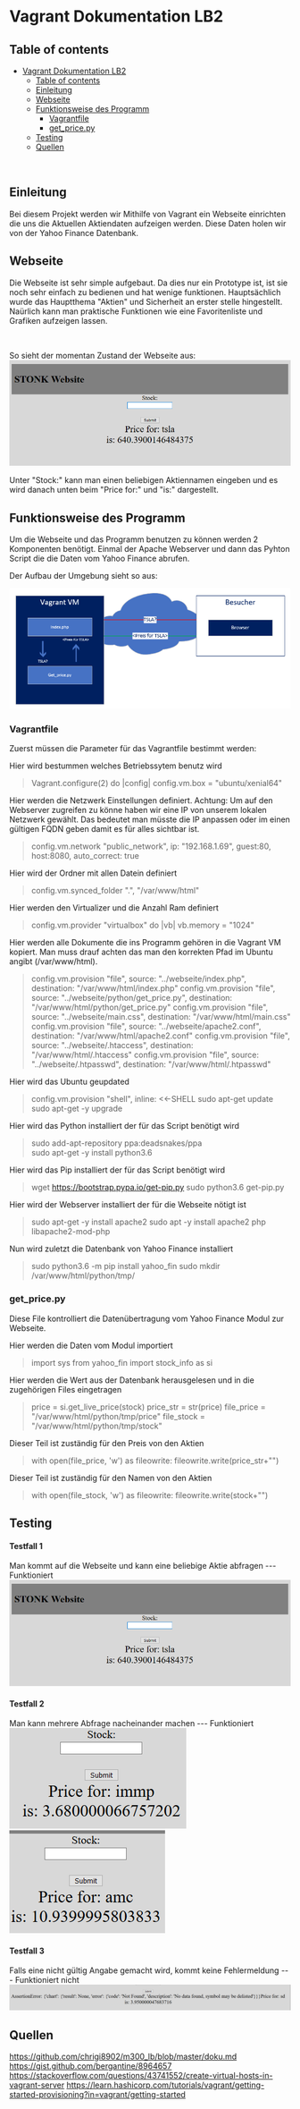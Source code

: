 # Vagrant Dokumentation LB2
## Table of contents
- [Vagrant Dokumentation LB2](#vagrant-dokumentation-lb2)
  - [Table of contents](#table-of-contents)
  - [Einleitung](#einleitung)
  - [Webseite](#webseite)
  - [Funktionsweise des Programm](#funktionsweise-des-programm)
    - [Vagrantfile](#vagrantfile)
    - [get_price.py](#get_pricepy)
  - [Testing](#testing)
  - [Quellen](#quellen)

</br>

## Einleitung

Bei diesem Projekt werden wir Mithilfe von Vagrant ein Webseite einrichten die uns die Aktuellen Aktiendaten aufzeigen werden. Diese Daten holen wir von der Yahoo Finance Datenbank.


## Webseite

Die Webseite ist sehr simple aufgebaut. Da dies nur ein Prototype ist, ist sie noch sehr einfach zu bedienen und hat wenige funktionen. Hauptsächlich wurde das Hauptthema "Aktien" und Sicherheit an erster stelle hingestellt. Naürlich kann man praktische Funktionen wie eine Favoritenliste und Grafiken aufzeigen lassen.

</br>

So sieht der momentan Zustand der Webseite aus:
<img src="./Bilder/webseite.png">

Unter "Stock:" kann man einen beliebigen Aktiennamen eingeben und es wird danach unten beim "Price for:" und "is:" dargestellt.

## Funktionsweise des Programm
Um die Webseite und das Programm benutzen zu können werden 2 Komponenten benötigt. Einmal der Apache Webserver und dann das Pyhton Script die die Daten vom Yahoo Finance abrufen. 

Der Aufbau der Umgebung sieht so aus:

<img src="./Bilder/Aufbau.png">

### Vagrantfile

Zuerst müssen die Parameter für das Vagrantfile bestimmt werden:

Hier wird bestummen welches Betriebssytem benutz wird
>Vagrant.configure(2) do |config|
>  config.vm.box = "ubuntu/xenial64"

Hier werden die Netzwerk Einstellungen definiert. Achtung: Um auf den Webserver zugreifen zu könne haben wir eine IP von unserem lokalen Netzwerk gewählt. Das bedeutet man müsste die IP anpassen oder im einen gültigen FQDN geben damit es für alles sichtbar ist.
>  config.vm.network "public_network", ip: "192.168.1.69", guest:80, host:8080, auto_correct: true

Hier wird der Ordner mit allen Datein definiert
>  config.vm.synced_folder ".", "/var/www/html"  

Hier werden den Virtualizer und die Anzahl Ram definiert
>config.vm.provider "virtualbox" do |vb|
 > vb.memory = "1024" 

Hier werden alle Dokumente die ins Programm gehören in die Vagrant VM kopiert. Man muss drauf achten das man den korrekten Pfad im Ubuntu angibt (/var/www/html).
>config.vm.provision "file", source: "../webseite/index.php", destination: "/var/www/html/index.php"
>config.vm.provision "file", source: "../webseite/python/get_price.py", destination: "/var/www/html/python/get_price.py"
>config.vm.provision "file", source: "../webseite/main.css", destination: "/var/www/html/main.css"
>config.vm.provision "file", source: "../webseite/apache2.conf", destination: "/var/www/html/apache2.conf"
>config.vm.provision "file", source: "../webseite/.htaccess", destination: "/var/www/html/.htaccess"
>config.vm.provision "file", source: "../webseite/.htpasswd", destination: "/var/www/html/.htpasswd"

Hier wird das Ubuntu geupdated
>config.vm.provision "shell", inline: <<-SHELL
>sudo apt-get update
>sudo apt-get -y upgrade

Hier wird das Python installiert der für das Script benötigt wird
>sudo add-apt-repository ppa:deadsnakes/ppa  
>sudo apt-get -y install python3.6

Hier wird das Pip installiert der für das Script benötigt wird
>wget https://bootstrap.pypa.io/get-pip.py
>sudo python3.6 get-pip.py

Hier wird der Webserver installiert der für die Webseite nötigt ist
>sudo apt-get -y install apache2
>sudo apt -y install apache2 php libapache2-mod-php

Nun wird zuletzt die Datenbank von Yahoo Finance installiert
>sudo python3.6 -m pip install yahoo_fin 
>sudo mkdir /var/www/html/python/tmp/

### get_price.py
Diese File kontrolliert die Datenübertragung vom Yahoo Finance Modul zur Webseite. 

Hier werden die Daten vom Modul importiert
>import sys
>from yahoo_fin import stock_info as si

Hier werden die Wert aus der Datenbank herausgelesen und in die zugehörigen Files eingetragen
>price = si.get_live_price(stock)
>price_str = str(price)
>file_price = "/var/www/html/python/tmp/price"
>file_stock = "/var/www/html/python/tmp/stock"

Dieser Teil ist zuständig für den Preis von den Aktien
>with open(file_price, 'w') as fileowrite:
>        fileowrite.write(price_str+"")
> 
Dieser Teil ist zuständig für den Namen von den Aktien
>with open(file_stock, 'w') as fileowrite:
>        fileowrite.write(stock+"")

## Testing
<h4>Testfall 1</h4>
Man kommt auf die Webseite und kann eine beliebige Aktie abfragen --- Funktioniert
<img src="./Bilder/webseite.png">

<h4>Testfall 2</h4>
Man kann mehrere Abfrage nacheinander machen --- Funktioniert
</br>
<img src="./Bilder/immp.png">
<img src="./Bilder/amc.png">

<h4>Testfall 3</h4>
Falls eine nicht gültig Angabe gemacht wird, kommt keine Fehlermeldung --- Funktioniert nicht
</br>
<img src="./Bilder/error.png">

## Quellen
https://github.com/chrigi8902/m300_lb/blob/master/doku.md
https://gist.github.com/bergantine/8964657
https://stackoverflow.com/questions/43741552/create-virtual-hosts-in-vagrant-server
https://learn.hashicorp.com/tutorials/vagrant/getting-started-provisioning?in=vagrant/getting-started